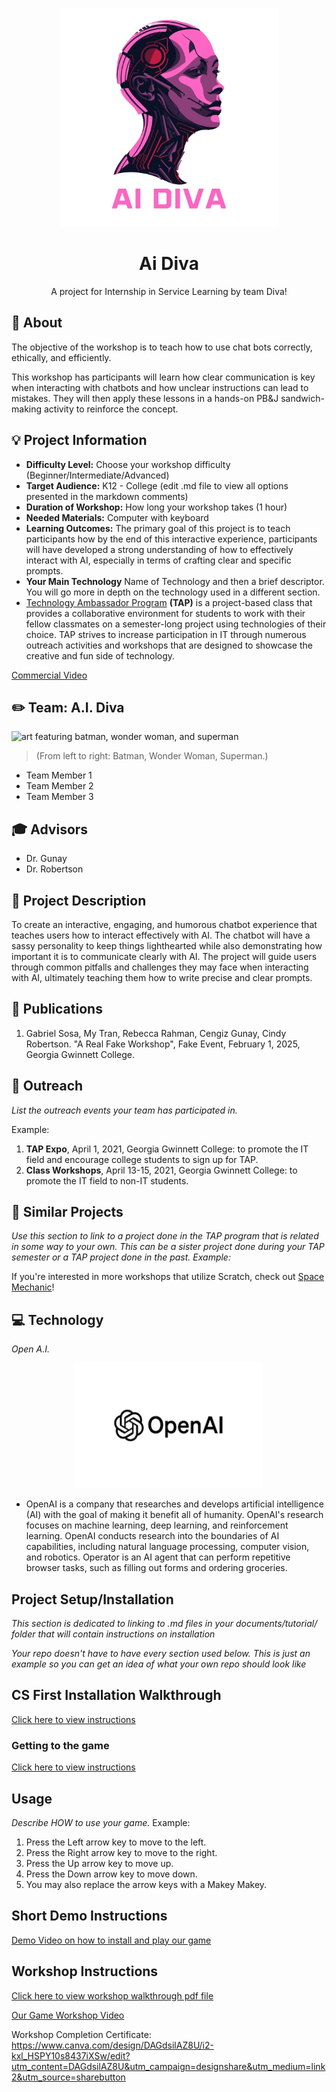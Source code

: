 <!-- height or width of logo may be adjusted -->
<!-- This section is where you will replace the link to your transparent logo, the title of your project, and the very short desciptor of your project -->
<!-- If you used Canva to make your icon and don't want to pay for a background remover, you can use the website https://www.remove.bg/ to do so -->
<p align="center">
  <img alt="Template Logo" src="media\logos\3remove.png" width="350" height="350" />
  <h1 align="center">Ai Diva</h1>
  <p align="center">A project for Internship in Service Learning by team Diva! </p>
</p>
<!-- the emojis are not set in stone! If you'd like you can remove them entirely or select your own from https://gist.github.com/rxaviers/7360908 you are welcome to -->

## :loudspeaker: About
The objective of the workshop is to teach how to use chat bots correctly, ethically, and efficiently.
<!-- You can look at other TAP projects if you need a better idea of how to describe your workshops objectives -->

This workshop has participants will learn how clear communication is key when interacting with chatbots and how unclear instructions can lead to mistakes. They will then apply these lessons in a hands-on PB&J sandwich-making activity to reinforce the concept. 

## :bulb: Project Information
<!-- 
Your Options for target audience: 
  - High School
  - College
  - Middle School
  - K-12
  - Non-Stem
  - Undergraduate
You can select from a range of audiences or a single auidience. Examples: 
    Middle School - College 
    High School - College
    K-12
  You will be presenting most often to your peers who are taking introductory technology classes, so more often than not you should be including college in your target audience range. 
-->
* <b>Difficulty Level:</b> Choose your workshop difficulty (Beginner/Intermediate/Advanced)
* <b>Target Audience:</b> K12 - College (edit .md file to view all options presented in the markdown comments)
* <b>Duration of Workshop:</b> How long your workshop takes (1 hour) 
* <b>Needed Materials:</b> Computer with keyboard
* <b>Learning Outcomes:</b> The primary goal of this project is to teach participants how by the end of this interactive experience, participants will have developed a strong understanding of how to effectively interact with AI, especially in terms of crafting clear and specific prompts.
* <b>Your Main Technology</b> Name of Technology and then a brief descriptor. You will go more in depth on the technology used in a different section. 
* [Technology Ambassador Program](https://tapggc.org/) <b>(TAP)</b> is a project-based class that provides a collaborative environment for students to work with their fellow classmates on a semester-long project using technologies of their choice. TAP strives to increase participation in IT through numerous outreach activities and workshops that are designed to showcase the creative and fun side of technology.
<!-- Commercial Video stored in the Media folder will be linked here -->

[Commercial Video](https://github.com/TAP-GGC/NinjaTurtles/assets/157164928/94b037a6-8912-44da-8a8c-84c0b8a0afb8)

<!-- videos can also be dragged and dropped into markdown files if you want them embedded -->

## :pencil2: Team: A.I. Diva

<!-- Use the team photo of your choice once youve uploaded it to the team photo folder within the media folder -->
<img alt="art featuring batman, wonder woman, and superman" src = "media/team photos " width="" height="300">

> (From left to right: Batman,  Wonder Woman, Superman.)
<!-- replace with full names of your team members -->

* Team Member 1
* Team Member 2
* Team Member 3

## :mortar_board: Advisors
<!-- name of the two professors overseeing your TAP class -->
* Dr. Gunay
* Dr. Robertson


## :page_with_curl: Project Description
To create an interactive, engaging, and humorous chatbot experience that teaches users how to interact effectively with AI. The chatbot will have a sassy personality to keep things lighthearted while also demonstrating how important it is to communicate clearly with AI. The project will guide users through common pitfalls and challenges they may face when interacting with AI, ultimately teaching them how to write precise and clear prompts.


## :memo: Publications
<!-- team members, then professors/advisors. "Name of Publication", event, month and day, year, Georgia Gwinnett College. -->
1. Gabriel Sosa, My Tran, Rebecca Rahman, Cengiz Gunay, Cindy Robertson. "A Real Fake Workshop", Fake Event, February 1, 2025, Georgia Gwinnett College.  

## :open_hands: Outreach
<i>List the outreach events your team has participated in. </i>

Example:

1. <b>TAP Expo</b>, April 1, 2021, Georgia Gwinnett College: to promote the IT field and encourage college students to sign up for TAP.
2. <b>Class Workshops</b>, April 13-15, 2021, Georgia Gwinnett College: to promote the IT field to non-IT students.

## :mag_right: Similar Projects
<i>Use this section to link to a project done in the TAP program that is related in some way to your own. This can be a sister project done during your TAP semester or a TAP project done in the past. Example: </i> 

If you're interested in more workshops that utilize Scratch, check out [Space Mechanic](https://github.com/TAP-GGC/NinjaTurtles)!

## :computer: Technology
<i> Open A.I. </i>
<!-- be sure to use the alt text feature in case anybody viewing your repo is using  screen reader! you want your workshop to be as accessible as possible -->
<p align="center">
  <img alt="opena.i.png" src = "media/technology/opena.i.png" width="300" height="200"/>
</p>

* OpenAI is a company that researches and develops artificial intelligence (AI) with the goal of making it benefit all of humanity. OpenAI's research focuses on machine learning, deep learning, and reinforcement learning. OpenAI conducts research into the boundaries of AI capabilities, including natural language processing, computer vision, and robotics. Operator is an AI agent that can perform repetitive browser tasks, such as filling out forms and ordering groceries. 

## Project Setup/Installation 
<i> This section is dedicated to linking to .md files in your documents/tutorial/ folder that will contain instructions on installation

Your repo doesn't have to have every section used below. This is just an example so you can get an idea of what your own repo should look like</i>

## CS First Installation Walkthrough
[Click here to view instructions](/documents/tutorial%20materials/CS%20FIRST/CS%20First%20Walkthrough.md)

### Getting to the game 
[Click here to view instructions](/documents/tutorial%20materials/Getting%20to%20the%20Game.md)

## Usage
<i> Describe HOW to use your game. </i> 
Example: 
1. Press the Left arrow key to move to the left.
2. Press the Right arrow key to move to the right.
3. Press the Up arrow key to move up.
4. Press the Down arrow key to move down.
5. You may also replace the arrow keys with a Makey Makey. 

## Short Demo Instructions 
[Demo Video on how to install and play our game](https://youtu.be/mA80Aa55t-U)

## Workshop Instructions 
[Click here to view workshop walkthrough pdf file](/documents/tutorial%20materials/Scratch%20Workshop%20Walkthrough.pdf)

[Our Game Workshop Video](https://youtu.be/Mtsre0iMStM)

Workshop Completion Certificate:  https://www.canva.com/design/DAGdsilAZ8U/i2-kxl_HSPY10s8437iXSw/edit?utm_content=DAGdsilAZ8U&utm_campaign=designshare&utm_medium=link2&utm_source=sharebutton  

